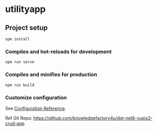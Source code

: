 # utilityapp

## Project setup
```
npm install
```

### Compiles and hot-reloads for development
```
npm run serve
```

### Compiles and minifies for production
```
npm run build
```

### Customize configuration
See [Configuration Reference](https://cli.vuejs.org/config/).

Ref Git Repo: https://github.com/knowledgefactory4u/dot-net6-vuejs3-crud-app
